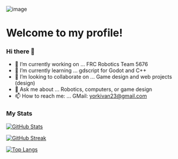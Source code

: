 
![image](https://user-images.githubusercontent.com/124103219/216067709-84600762-28a5-4107-b661-0cd3d4d02ed1.png)
# Welcome to my profile!

### Hi there 👋

<!--
**CompooterWzrd/CompooterWzrd** is a ✨ _special_ ✨ repository because its `README.md` (this file) appears on your GitHub profile.

Here are some ideas to get you started:

### - 🔭 I’m currently working on ... FRC Robotics Team 5676
### - 🌱 I’m currently learning ... gdscript for Godot and C++
- 👯 I’m looking to collaborate on ...
- 🤔 I’m looking for help with ...
### - 💬 Ask me about ... Robotics, computers, or game design
### - 📫 How to reach me: ... GMail: yorkivan23@gmail.com
- 😄 Pronouns: ...
- ⚡ Fun fact: ...
-->
- 🔭 I’m currently working on ... FRC Robotics Team 5676
- 🌱 I’m currently learning ... gdscript for Godot and C++
- 👯 I’m looking to collaborate on ... Game design and web projects (design)
- 💬 Ask me about ... Robotics, computers, or game design
- 📫 How to reach me: ... GMail: yorkivan23@gmail.com


### My Stats
[![GitHub Stats](https://github-readme-stats.vercel.app/api?username=CompooterWzrd&theme=tokyonight&border_radius=20)](https://github.com/anuraghazra/github-readme-stats)

[![GitHub Streak](https://streak-stats.demolab.com?user=CompooterWzrd&theme=tokyonight&border_radius=20&mode=weekly)](https://git.io/streak-stats)

[![Top Langs](https://github-readme-stats.vercel.app/api/top-langs/?username=CompooterWzrd&layout=compact&theme=tokyonight&border_radius=20)](https://github.com/anuraghazra/github-readme-stats)


